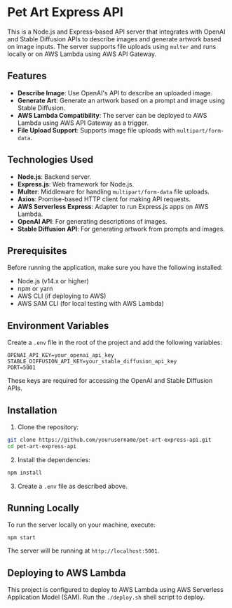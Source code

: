 # Pet Art Express API

This is a Node.js and Express-based API server that integrates with OpenAI and Stable Diffusion APIs to describe images and generate artwork based on image inputs. The server supports file uploads using `multer` and runs locally or on AWS Lambda using AWS API Gateway.

## Features

- **Describe Image**: Use OpenAI's API to describe an uploaded image.
- **Generate Art**: Generate an artwork based on a prompt and image using Stable Diffusion.
- **AWS Lambda Compatibility**: The server can be deployed to AWS Lambda using AWS API Gateway as a trigger.
- **File Upload Support**: Supports image file uploads with `multipart/form-data`.

## Technologies Used

- **Node.js**: Backend server.
- **Express.js**: Web framework for Node.js.
- **Multer**: Middleware for handling `multipart/form-data` file uploads.
- **Axios**: Promise-based HTTP client for making API requests.
- **AWS Serverless Express**: Adapter to run Express.js apps on AWS Lambda.
- **OpenAI API**: For generating descriptions of images.
- **Stable Diffusion API**: For generating artwork from prompts and images.

## Prerequisites

Before running the application, make sure you have the following installed:

- Node.js (v14.x or higher)
- npm or yarn
- AWS CLI (if deploying to AWS)
- AWS SAM CLI (for local testing with AWS Lambda)

## Environment Variables

Create a `.env` file in the root of the project and add the following variables:

```plaintext
OPENAI_API_KEY=your_openai_api_key
STABLE_DIFFUSION_API_KEY=your_stable_diffusion_api_key
PORT=5001
```

These keys are required for accessing the OpenAI and Stable Diffusion APIs.

## Installation

1. Clone the repository:

```bash
git clone https://github.com/yourusername/pet-art-express-api.git
cd pet-art-express-api
```

2. Install the dependencies:

```bash
npm install
```

3. Create a `.env` file as described above.

## Running Locally

To run the server locally on your machine, execute:

`npm start`

The server will be running at `http://localhost:5001`.

## Deploying to AWS Lambda

This project is configured to deploy to AWS Lambda using AWS Serverless Application Model (SAM). Run the `./deploy.sh` shell script to deploy.
